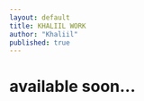 ```yaml
---
layout: default
title: KHALIIL WORK
author: "Khaliil"
published: true
---
```



<h1 class="font-size:50px;text-align:center;word-break:break-all;padding-top:90px;text-transform:uppercase;">available soon...</h1>
